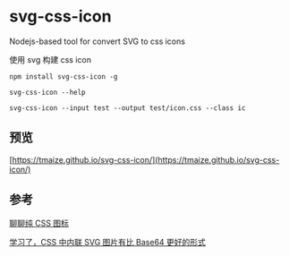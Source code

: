 # svg-css-icon

Nodejs-based tool for convert SVG to css icons

使用 svg 构建 css icon

```
npm install svg-css-icon -g

svg-css-icon --help

svg-css-icon --input test --output test/icon.css --class ic
```

## 预览

[https://tmaize.github.io/svg-css-icon/](https://tmaize.github.io/svg-css-icon/)

## 参考

[聊聊纯 CSS 图标](https://antfu.me/posts/icons-in-pure-css-zh)

[学习了，CSS 中内联 SVG 图片有比 Base64 更好的形式](https://www.zhangxinxu.com/wordpress/2018/08/css-svg-background-image-base64-encode/)
